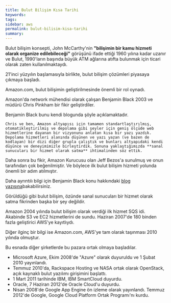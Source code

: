 ```yaml
---
title: Bulut Bilişim Kısa Tarihi
keywords: 
tags: 
sidebar: aws
permalink: bulut-bilisim-kisa-tarihi
summary: 
---
```


Bulut bilişim konsepti, John McCarthy'nin **"bilişimin bir kamu hizmeti olarak organize edilebileceği"** görüşünü ifade ettiği 1960 yılına kadar uzanır ve Bulut, 1990'ların başında büyük ATM ağlarına atıfta bulunmak için ticari olarak zaten kullanılmaktaydı. 

21'inci yüzyılın başlamasıyla birlikte, bulut bilişim çözümleri piyasaya çıkmaya başladı.

Amazon.com, bulut bilişimin geliştirilmesinde önemli bir rol oynadı.

Amazon'da network mühendisi olarak çalışan Benjamin Black 2003 ve müdürü Chris Pinkham bir fikir geliştirdiler. 

Benjamin Black bunu kendi blogunda şöyle açıklamaktadır.

```
Chris ve ben, Amazon altyapısı için tamamen standartlaştırılmış, otomatikleştirilmiş ve depolama gibi şeyler için geniş ölçüde web hizmetlerine dayanan bir vizyonunu anlatan kısa bir yazı yazdık. Depolama hizmetleri alanında düşünen ve yazı yazan (ve bazen de kodlayan) bir dizi diğer grupla çalıştık ve bunları altyapıdaki kendi düşünce ve deneyimimizle birleştirdik. Sonuna yaklaştığımızda **sanal sunucuları bir hizmet olarak satma** ihtimalinden söz ettik. 
```

Daha sonra bu fikir, Amazon Kurucusu olan Jeff Bezos'a sunulmuş ve onun tarafından çok beğenilmiştir. Ve böylece ilk bulut bilişim hizmeti yolunda önemli bir adım atılmıştır.

Daha ayrıntılı bilgi için Benjamin Black konu hakkındaki [blog yazısına](http://blog.b3k.us/2009/01/25/ec2-origins.html)bakabilirsiniz.

Görüldüğü gibi bulut bilişim, özünde sanal sunucuları bir hizmet olarak satma fikrinden başka bir şey değildir. 

Amazon 2004 yılında bulut bilişim olarak verdiği ilk hizmet SQS idi. Akabinde S3 ve EC2 hizmetlerini de sundu. Haziran 2007'de 180 binden fazla geliştirici AWS'ye kayıtlıydı.

Diğer ilginç bir bilgi ise Amazon.com, AWS'ye tam olarak taşınması 2010 yılında olmuştur.

Bu esnada diğer şirketlerde bu pazara ortak olmaya başladılar. 

- Microsoft Azure, Ekim 2008'de "Azure" olarak duyuruldu ve 1 Şubat 2010 yayınlandı. 
- Temmuz 2010'da, Rackspace Hosting ve NASA ortak olarak OpenStack, açık kaynaklı bulut yazılımı girişimini başlattı. 
- 1 Mart 2011 tarihinde IBM, IBM SmartCloud duyurdu. 
- Oracle, 7 Haziran 2012'de Oracle Cloud'u duyurdu. 
- Nisan 2008'de Google App Engine ön izleme olarak yayınlandı. Temmuz 2012'de Google, Google Cloud Platform Ortak Programı'nı kurdu.
